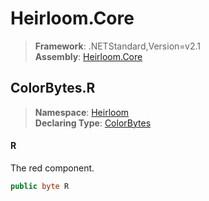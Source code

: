# Heirloom.Core

> **Framework**: .NETStandard,Version=v2.1  
> **Assembly**: [Heirloom.Core][0]  

## ColorBytes.R

> **Namespace**: [Heirloom][0]  
> **Declaring Type**: [ColorBytes][1]  

#### R

The red component.

```cs
public byte R
```

[0]: ../../../Heirloom.Core.md
[1]: ../ColorBytes.md
